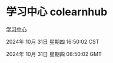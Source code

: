 # 学习中心 colearnhub
[学习中心](http://219.139.197.74:56308/colearnhub/)

2024年 10月 31日 星期四 16:50:02 CST

2024年 10月 31日 星期四 08:50:02 GMT

